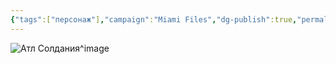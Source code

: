```yaml
---
{"tags":["персонаж"],"campaign":"Miami Files","dg-publish":true,"permalink":"/atl-soldaniya/","dgPassFrontmatter":true}
---
```



![Атл Солдания](https://foundry.owlbeardm.com/dresden/spoilers/OIG.jpeg)^image